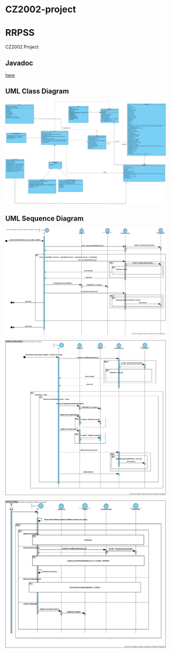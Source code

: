 # CZ2002-project
# RRPSS
CZ2002 Project

## Javadoc
[here](https://myattt.github.io/CZ2002-Project/javadoc/package-summary.html)

## UML Class Diagram
![RRPSS UML Class Diagram](https://github.com/myattt/CZ2002-Project/blob/main/images/Class%20Diagram%20(1).png)



## UML Sequence Diagram
![PeriodExpiry](https://github.com/myattt/CZ2002-Project/blob/main/images/PeriodExpiry%20Sequence.png)

![Remove Reservation](https://github.com/myattt/CZ2002-Project/blob/main/images/Remove%20Reservation.png)

![Check Reserved Booking](https://github.com/myattt/CZ2002-Project/blob/main/images/Check_Reserved%20Booking.png)

